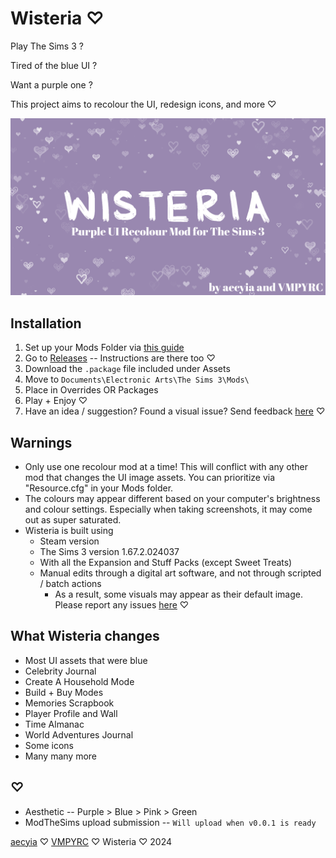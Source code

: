 # Wisteria ♡

Play The Sims 3 ?

Tired of the blue UI ?

Want a purple one ?

This project aims to recolour the UI, redesign icons, and more ♡

![Wisteria](Wisteria.png)

## Installation

1. Set up your Mods Folder via [this guide](https://modthesims.info/wiki.php?title=Game_Help:Installing_Sims_3_Package_Files/Setup_and_Files)
2. Go to [Releases](https://github.com/aecyia/Wisteria/releases) -- Instructions are there too ♡
3. Download the `.package` file included under Assets
4. Move to `Documents\Electronic Arts\The Sims 3\Mods\`
5. Place in Overrides OR Packages
6. Play + Enjoy ♡
7. Have an idea / suggestion? Found a visual issue? Send feedback [here](https://github.com/aecyia/Wisteria/issues) ♡

## Warnings

- Only use one recolour mod at a time! This will conflict with any other mod that changes the UI image assets. You can prioritize via "Resource.cfg" in your Mods folder.
- The colours may appear different based on your computer's brightness and colour settings. Especially when taking screenshots, it may come out as super saturated.
- Wisteria is built using
  - Steam version
  - The Sims 3 version 1.67.2.024037
  - With all the Expansion and Stuff Packs (except Sweet Treats)
  - Manual edits through a digital art software, and not through scripted / batch actions
    - As a result, some visuals may appear as their default image. Please report any issues [here](https://github.com/aecyia/Wisteria/issues) ♡

## What Wisteria changes

- Most UI assets that were blue
- Celebrity Journal
- Create A Household Mode
- Build + Buy Modes
- Memories Scrapbook
- Player Profile and Wall
- Time Almanac
- World Adventures Journal
- Some icons
- Many many more

## ♡

- Aesthetic -- Purple > Blue > Pink > Green
- ModTheSims upload submission -- `Will upload when v0.0.1 is ready`

[aecyia](https://github.com/aecyia) ♡ [VMPYRC](https://github.com/VMPYRC) ♡ Wisteria ♡ 2024

